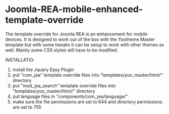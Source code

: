 Joomla-REA-mobile-enhanced-template-override
============================================

The template override for Joomla REA is an enhancement for mobile devices.  It is designed to work out of the box with the Yootheme Master template  but with some tweaks it can be setup to work with other themes as well.  Mainly some CSS styles will have to be modified.

INSTALLATIO:
1.    install the Jquery Easy Plugin
2.    put "com_jea" template override files into "templates/yoo_master/html/" directory
3.    put "mod_jea_search" template override files into "templates/yoo_master/html/" directory
4.    put language files in "components/com_jea/language/"
5.    make sure the file permissions are set to 644 and directory permissions are set to 755
